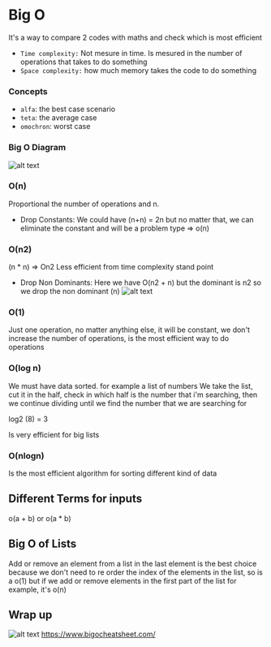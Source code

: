 # Big O

It's a way to compare 2 codes with maths and check which is most efficient

- `Time complexity:` Not mesure in time. Is mesured in the number of operations that takes to do something
- `Space complexity:` how much memory takes the code to do something

### Concepts

- `alfa`: the best case scenario
- `teta`: the average case
- `omochron`: worst case

### Big O Diagram

![alt text](image-1.png)

### O(n)

Proportional the number of operations and n.

- Drop Constants: We could have (n+n) = 2n but no matter that, we can eliminate the constant and will be a problem type => o(n)

### O(n2)

(n \* n) => On2
Less efficient from time complexity stand point

- Drop Non Dominants: Here we have O(n2 + n) but the dominant is n2 so we drop the non dominant (n)
  ![alt text](image-2.png)

### O(1)

Just one operation, no matter anything else, it will be constant, we don't increase the number of operations, is the most efficient way to do operations

### O(log n)

We must have data sorted. for example a list of numbers
We take the list, cut it in the half, check in which half is the number that i'm searching, then we continue dividing until we find the number that we are searching for

log2 (8) = 3

Is very efficient for big lists

### O(nlogn)

Is the most efficient algorithm for sorting different kind of data

## Different Terms for inputs

o(a + b) or o(a \* b)

## Big O of Lists

Add or remove an element from a list in the last element is the best choice because we don't need to re order the index of the elements in the list, so is a o(1) but if we add or remove elements in the first part of the list for example, it's o(n)

## Wrap up

![alt text](image-3.png)
https://www.bigocheatsheet.com/
